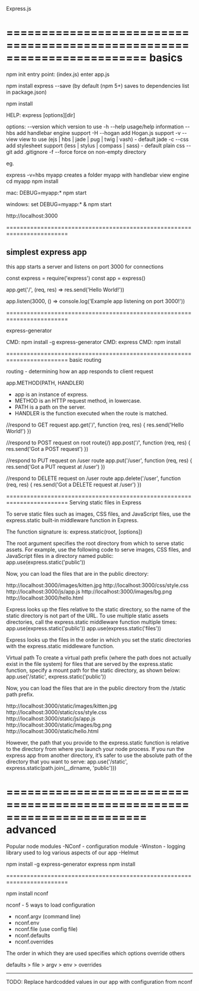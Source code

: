 Express.js

========================================================================
basics
========================================================================
npm init
entry point: (index.js) enter app.js

npm install express --save (by default (npm 5+) saves to dependencies list in package.json)

npm install

HELP:
express [options][dir]

options:
--version which version to use
-h <OR> --help usage/help information
--hbs add handlebar engine support
-H <OR> --hogan add Hogan.js support
-v <OR> --view <engine> view <engine> to use (ejs | hbs | jade | pug | twig | vash) - default jade
-c <OR> --css <engine> add stylesheet <engine> support (less | stylus | compass | sass) - default plain css
--git add .gitignore
-f <OR> --force force on non-empty directory

eg.

express -v=hbs myapp creates a folder myapp with handlebar view engine
cd myapp
npm install

mac:
DEBUG=myapp:\* npm start

windows:
set DEBUG=myapp:\* & npm start

http://localhost:3000

========================================================================

## simplest express app

this app starts a server and listens on port 3000 for connections

const express = require('express')
const app = express()

app.get('/', (req, res) => res.send('Hello World!'))

app.listen(3000, () => console.log('Example app listening on port 3000!'))

========================================================================

express-generator

CMD:
npm install -g express-generator
CMD:
express
CMD:
npm install

========================================================================
basic routing

routing - determining how an app responds to client request

app.METHOD(PATH, HANDLER)

- app is an instance of express.
- METHOD is an HTTP request method, in lowercase.
- PATH is a path on the server.
- HANDLER is the function executed when the route is matched.

//respond to GET request
app.get('/', function (req, res) {
res.send('Hello World!')
})

//respond to POST request on root route(/)
app.post('/', function (req, res) {
res.send('Got a POST request')
})

//respond to PUT request on /user route
app.put('/user', function (req, res) {
res.send('Got a PUT request at /user')
})

//respond to DELETE request on /user route
app.delete('/user', function (req, res) {
res.send('Got a DELETE request at /user')
})

========================================================================
Serving static files in Express

To serve static files such as images, CSS files, and JavaScript files, use the express.static built-in middleware function in Express.

The function signature is:
express.static(root, [options])

The root argument specifies the root directory from which to serve static assets.
For example, use the following code to serve images, CSS files, and JavaScript files in a directory named public:
app.use(express.static('public'))

Now, you can load the files that are in the public directory:

http://localhost:3000/images/kitten.jpg
http://localhost:3000/css/style.css
http://localhost:3000/js/app.js
http://localhost:3000/images/bg.png
http://localhost:3000/hello.html

Express looks up the files relative to the static directory, so the name of the static directory is not part of the URL.
To use multiple static assets directories, call the express.static middleware function multiple times:
app.use(express.static('public'))
app.use(express.static('files'))

Express looks up the files in the order in which you set the static directories with the express.static middleware function.

Virtual path
To create a virtual path prefix (where the path does not actually exist in the file system) for files that are served by the express.static function, specify a mount path for the static directory, as shown below:
app.use('/static', express.static('public'))

Now, you can load the files that are in the public directory from the /static path prefix.

http://localhost:3000/static/images/kitten.jpg
http://localhost:3000/static/css/style.css
http://localhost:3000/static/js/app.js
http://localhost:3000/static/images/bg.png
http://localhost:3000/static/hello.html

However, the path that you provide to the express.static function is relative to the directory from where you launch your node process. If you run the express app from another directory, it’s safer to use the absolute path of the directory that you want to serve:
app.use('/static', express.static(path.join(\_\_dirname, 'public')))

========================================================================
advanced
========================================================================

Popular node modules
-NConf - configuration module
-Winston - logging library used to log various aspects of our app
-Helmut

npm install -g express-generator
express
npm install

========================================================================

npm install nconf

nconf - 5 ways to load configuration

- nconf.argv (command line)
- nconf.env
- nconf.file (use config file)
- nconf.defaults
- nconf.overrides

The order in which they are used specifies which options override others

defaults > file > argv > env > overrides

---

TODO: Replace hardcodded values in our app with configuration from nconf
